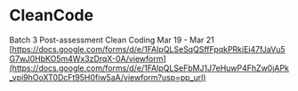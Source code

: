 # CleanCode

Batch 3 Post-assessment Clean Coding Mar 19 - Mar 21
[https://docs.google.com/forms/d/e/1FAIpQLSeSqQSffFpqkPRkiEi47fJaVu5G7wJ0HbKO5m4Wx3zDrqX-0A/viewform](https://docs.google.com/forms/d/e/1FAIpQLSeFbMJ1J7eHuwP4FhZw0jAPk_vpi9hOoXT0DcFt95H0fiw5aA/viewform?usp=pp_url)
